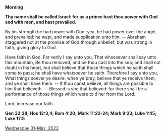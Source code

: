 **Morning**

**Thy name shall be called Israel: for as a prince hast thou power with God and with men, and hast prevailed.**
 
By his strength he had power with God: yea, he had power over the angel, and prevailed: he wept, and made supplication unto him. -- Abraham staggered not at the promise of God through unbelief; but was strong in faith, giving glory to God.
 
Have faith in God. For verily I say unto you, That whosoever shall say unto this mountain, Be thou removed, and be thou cast into the sea; and shall not doubt in his heart, but shall believe that those things which he saith shall come to pass; he shall have whatsoever he saith. Therefore I say unto you, What things soever ye desire, when ye pray, believe that ye receive them, and ye shall have them. -- If thou canst believe, all things are possible to him that believeth. -- Blessed is she that believed: for there shall be a performance of those things which were told her from the Lord.
 
Lord, increase our faith.  

**Gen 32:28; Hos 12:3,4; Rom 4:20; Mark 11:22‑24; Mark 9:23; Luke 1:45; Luke 17:5**

[Wednesday 31-May, 2023](https://t.me/daily_light)
